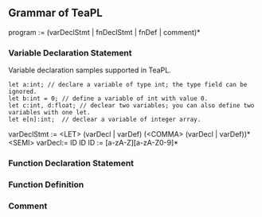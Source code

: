 ## Grammar of TeaPL

program := (varDeclStmt | fnDeclStmt | fnDef | comment)*

### Variable Declaration Statement

Variable declaration samples supported in TeaPL.
```
let a:int; // declare a variable of type int; the type field can be ignored.
let b:int = 0; // define a variable of int with value 0.
let c:int, d:float; // declear two variables; you can also define two variables with one let.
let e[n]:int;  // declear a variable of integer array.
```

varDeclStmt := \<LET\> (varDecl | varDef) (\<COMMA\> (varDecl | varDef))* \<SEMI\> 
varDecl:= ID <COLON> ID 
ID := [a-zA-Z][a-zA-Z0-9]*

### Function Declaration Statement

### Function Definition

### Comment
